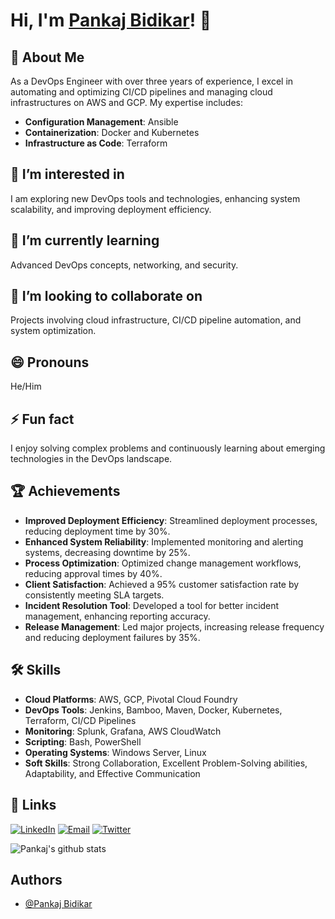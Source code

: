 # Hi, I'm [Pankaj Bidikar](https://github.com/pankaj-bidikar)! 👋

## 🚀 About Me
As a DevOps Engineer with over three years of experience, I excel in automating and optimizing CI/CD pipelines and managing cloud infrastructures on AWS and GCP. My expertise includes:
- **Configuration Management**: Ansible
- **Containerization**: Docker and Kubernetes
- **Infrastructure as Code**: Terraform

## 👀 I’m interested in
I am exploring new DevOps tools and technologies, enhancing system scalability, and improving deployment efficiency.

## 🌱 I’m currently learning
Advanced DevOps concepts, networking, and security.

## 💞️ I’m looking to collaborate on
Projects involving cloud infrastructure, CI/CD pipeline automation, and system optimization.

## 😄 Pronouns
He/Him

## ⚡ Fun fact
I enjoy solving complex problems and continuously learning about emerging technologies in the DevOps landscape.

## 🏆 Achievements
- **Improved Deployment Efficiency**: Streamlined deployment processes, reducing deployment time by 30%.
- **Enhanced System Reliability**: Implemented monitoring and alerting systems, decreasing downtime by 25%.
- **Process Optimization**: Optimized change management workflows, reducing approval times by 40%.
- **Client Satisfaction**: Achieved a 95% customer satisfaction rate by consistently meeting SLA targets.
- **Incident Resolution Tool**: Developed a tool for better incident management, enhancing reporting accuracy.
- **Release Management**: Led major projects, increasing release frequency and reducing deployment failures by 35%.

## 🛠 Skills
- **Cloud Platforms**: AWS, GCP, Pivotal Cloud Foundry
- **DevOps Tools**: Jenkins, Bamboo, Maven, Docker, Kubernetes, Terraform, CI/CD Pipelines
- **Monitoring**: Splunk, Grafana, AWS CloudWatch
- **Scripting**: Bash, PowerShell
- **Operating Systems**: Windows Server, Linux
- **Soft Skills**: Strong Collaboration, Excellent Problem-Solving abilities, Adaptability, and Effective Communication

## 🔗 Links
[![LinkedIn](https://img.shields.io/badge/linkedin-0A66C2?style=for-the-badge&logo=linkedin&logoColor=white)](https://www.linkedin.com/in/pankajbidikar/)
[![Email](https://img.shields.io/badge/email-D14836?style=for-the-badge&logo=gmail&logoColor=white)](mailto:pankaj.bidikar07@gmail.com)
[![Twitter](https://img.shields.io/badge/twitter-1DA1F2?style=for-the-badge&logo=twitter&logoColor=white)](https://twitter.com/)

![Pankaj's github stats](https://github-readme-stats.vercel.app/api?username=pankaj-bidikar&show_icons=true&hide_border=true)

## Authors
- [@Pankaj Bidikar](https://www.github.com/pankaj-bidikar)
